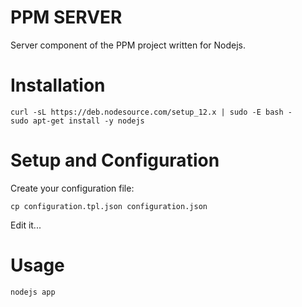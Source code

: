 PPM SERVER
==========
Server component of the PPM project written for Nodejs.


Installation
============
```shell script
curl -sL https://deb.nodesource.com/setup_12.x | sudo -E bash -
sudo apt-get install -y nodejs
```

Setup and Configuration
=======================
Create your configuration file:
```shell script
cp configuration.tpl.json configuration.json
```

Edit it...


Usage
=====
```shell script
nodejs app
```
